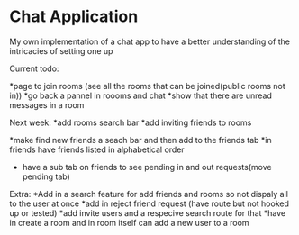 Chat Application
=================

My own implementation of a chat app to have a better understanding of the intricacies of setting one up

Current todo:

*page to join rooms (see all the rooms that can be joined(public rooms not in))
*go back a pannel in roooms and chat
*show that there are unread messages in a room

Next week:
*add rooms search bar
*add inviting friends to rooms


*make find new friends a seach bar and then add to the friends tab
*in friends have friends listed in alphabetical order
* have a sub tab on friends to see pending in and out requests(move pending tab)



Extra:
*Add in a search feature for add friends and rooms so not dispaly all to the user at once
*add in reject friend request (have route but not hooked up or tested)
*add invite users and a respecive search route for that
  *have in create a room and in room itself can add a new user to a room
